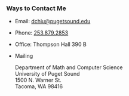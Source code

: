 ### Ways to Contact Me

- Email: [dchiu@pugetsound.edu](mailto:dchiu@pugetsound.edu)
- Phone: [253.879.2853](tel://253-879-2853)
- Office: Thompson Hall 390 B
- Mailing

  Department of Math and Computer Science\
  University of Puget Sound\
  1500 N. Warner St.\
  Tacoma, WA 98416
